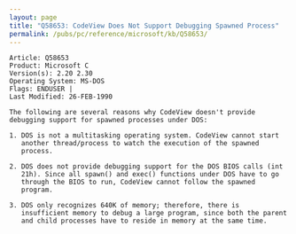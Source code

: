 ```yaml
---
layout: page
title: "Q58653: CodeView Does Not Support Debugging Spawned Process"
permalink: /pubs/pc/reference/microsoft/kb/Q58653/
---
```


	Article: Q58653
	Product: Microsoft C
	Version(s): 2.20 2.30
	Operating System: MS-DOS
	Flags: ENDUSER |
	Last Modified: 26-FEB-1990
	
	The following are several reasons why CodeView doesn't provide
	debugging support for spawned processes under DOS:
	
	1. DOS is not a multitasking operating system. CodeView cannot start
	   another thread/process to watch the execution of the spawned
	   process.
	
	2. DOS does not provide debugging support for the DOS BIOS calls (int
	   21h). Since all spawn() and exec() functions under DOS have to go
	   through the BIOS to run, CodeView cannot follow the spawned
	   program.
	
	3. DOS only recognizes 640K of memory; therefore, there is
	   insufficient memory to debug a large program, since both the parent
	   and child processes have to reside in memory at the same time.
